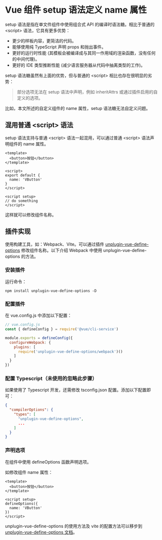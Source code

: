 # Vue 组件 setup 语法定义 name 属性

setup 语法是指在单文件组件中使用组合式 API 的编译时语法糖。相比于普通的 \<script\> 语法，它具有更多优势：
* 更少的样板内容，更简洁的代码。
* 能够使用纯 TypeScript 声明 props 和抛出事件。
* 更好的运行时性能 (其模板会被编译成与其同一作用域的渲染函数，没有任何的中间代理)。
* 更好的 IDE 类型推断性能 (减少语言服务器从代码中抽离类型的工作)。

setup 语法糖虽然有上面的优势，但与普通的 \<script\> 相比也存在很明显的劣势：
> 部分选项无法在 setup 语法中声明，例如 inheritAttrs 或通过插件启用的自定义的选项。

比如，本文所述的自定义组件的 name 属性，setup 语法糖无法自定义问题。

## 混用普通 \<script\> 语法

setup 语法支持与普通 \<script\> 语法一起混用，可以通过普通 \<script\> 语法声明组件的 name 属性。
```vue
<template>
  <button>按钮</button>
</template>

<script>
export default {
  name: 'VButton'
}
</script>

<script setup>
// do something
</script>
```
这样就可以修改组件名称。

## 插件实现

使用构建工具，如：Webpack、Vite。可以通过插件 [unplugin-vue-define-options](https://github.com/sxzz/unplugin-vue-define-options) 修改组件名称。以下介绍 Webpack 中使用 unplugin-vue-define-options 的方法。

### 安装插件

运行命令：
```
npm install unplugin-vue-define-options -D
```

### 配置插件

在 vue.config.js 中添加以下配置：
```js
// vue.config.js
const { defineConfig } = require('@vue/cli-service')

module.exports = defineConfig({
  configureWebpack: {
    plugins: [
      require('unplugin-vue-define-options/webpack')()
    ]
  }
})
```

### 配置 Typescript（未使用的忽略此步骤）

如果使用了 Typescript 开发，还需修改 tsconfig.json 配置。添加以下配置即可：
```json
{
  "compilerOptions": {
    "types": [
      "unplugin-vue-define-options",
      ...
    ]
  }
}
```

### 声明选项

在组件中使用 defineOptions 函数声明选项。

如修改组件 name 属性：
```vue
<template>
  <button>按钮</button>
</template>

<script setup>
defineOptions({
  name: 'VButton'
})
</script>
```


unplugin-vue-define-options 的使用方法及 vite 的配置方法可以移步到 [unplugin-vue-define-options 文档](https://github.com/sxzz/unplugin-vue-define-options)。



